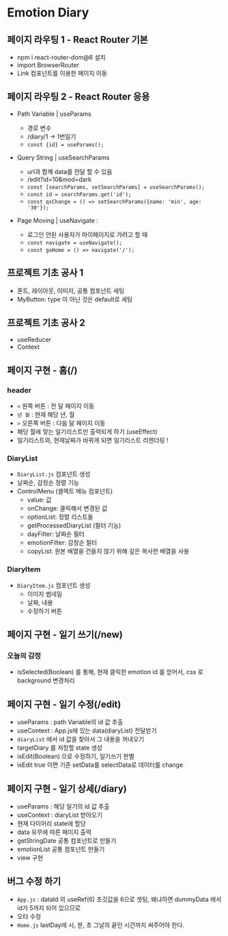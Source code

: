 # Emotion Diary
## 페이지 라우팅 1 - React Router 기본
- npm i react-router-dom@6 설치
- import BrowserRouter
- Link 컴포넌트를 이용한 페이지 이동


## 페이지 라우팅 2 - React Router 응용
- Path Variable | useParams
  - 경로 변수
  - /diary/1  -> 1번일기
  - `const {id} = useParams();`


- Query String | useSearchParams
  - url과 함께 data를 전달 할 수 있음
  - /edit?id=10&mod=dark
  - `const [searchParams, setSearchParams] = useSearchParams();`
  - `const id = searchParams.get('id');`
  - `const qsChange = () => setSearchParams({name: 'min', age: '30'});`


- Page Moving | useNavigate :
  - 로그인 안된 사용자가 마이페이지로 가려고 할 때
  - `const navigate = useNavigate();`
  - `const goHome = () => navigate('/');`


## 프로젝트 기초 공사 1
- 폰트, 레이아웃, 이미지, 공통 컴포넌트 세팅
- MyButton: type 이 아닌 것은 default로 세팅


## 프로젝트 기초 공사 2
- useReducer
- Context


## 페이지 구현 - 홈(/)
### header

- `<` 왼쪽 버튼 : 전 달 페이지 이동
- `년 월` : 현재 해당 년, 월
- `>` 오른쪽 버튼 : 다음 달 페이지 이동
- 해당 월에 맞는 일기리스트만 출력되게 하기 (useEffect)
- 일기리스트와, 현재날짜가 바뀌게 되면 일기리스트 리렌더링 !

### DiaryList

- `DiaryList.js` 컴포넌트 생성
- 날짜순, 감정순 정렬 기능
- ControlMenu (셀렉트 메뉴 컴포넌트)
  - value: 값
  - onChange: 클릭해서 변경된 값
  - optionList: 정렬 리스트들
  - getProcessedDiaryList (필터 기능)
  - dayFilter: 날짜순 필터
  - emotionFilter: 감정순 필터
  - copyList: 원본 배열을 건들지 않기 위해 깊은 복사한 배열을 사용

### DiaryItem

- `DiaryItem.js` 컴포넌트 생성
  - 이미지 썸네일
  - 날짜, 내용
  - 수정하기 버튼




## 페이지 구현 - 일기 쓰기(/new)

### 오늘의 감정
- isSelected(Boolean) 를 통해, 현재 클릭한 emotion id 를 얻어서, css 로 background 변경처리


## 페이지 구현 - 일기 수정(/edit)
- useParams : path Variable의 id 값 추출
- useContext : App.js에 있는 data(diaryList) 전달받기
- `diaryList` 에서 id 값을 찾아서 그 내용을 꺼내오기
- targetDiary 를 저장할 state 생성
- isEdit(Boolean) 으로 수정하기, 일기쓰기 판별
- isEdit true 이면 기존 setData를 selectData로 데이터를 change

## 페이지 구현 - 일기 상세(/diary)
- useParams : 해당 일기의 id 값 추출
- useContext : diaryList 받아오기
- 현재 다이어리 state에 할당
- data 유무에 따른 페이지 출력
- getStringDate 공통 컴포넌트로 만들기
- emotionList 공통 컴포넌트 만들기
- view 구현

## 버그 수정 하기
- `App.js` : dataId 의 useRef(6) 초깃값을 6으로 셋팅, 왜냐하면 dummyData 에서 id가 5까지 되어 있으므로
- 오타 수정
- `Home.js` lastDay에 시, 분, 초 그날의 끝인 시간까지 써주어야 한다.
